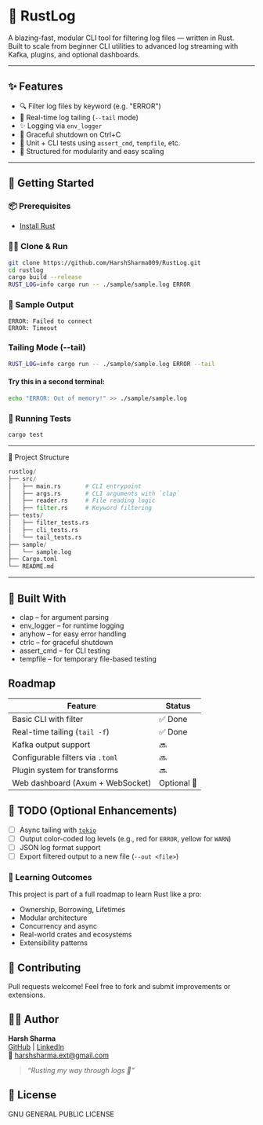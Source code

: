 # 🦀 RustLog

A blazing-fast, modular CLI tool for filtering log files — written in Rust.  
Built to scale from beginner CLI utilities to advanced log streaming with Kafka, plugins, and optional dashboards.

---

## ✨ Features

- 🔍 Filter log files by keyword (e.g. "ERROR")
- 📡 Real-time log tailing (`--tail` mode)
- ✨ Logging via `env_logger`
- 🛑 Graceful shutdown on Ctrl+C
- 🧪 Unit + CLI tests using `assert_cmd`, `tempfile`, etc.
- 💼 Structured for modularity and easy scaling

---

## 🚀 Getting Started

### 📦 Prerequisites
- [Install Rust](https://www.rust-lang.org/tools/install)

### 🧑‍💻 Clone & Run

```bash
git clone https://github.com/HarshSharma009/RustLog.git
cd rustlog
cargo build --release
RUST_LOG=info cargo run -- ./sample/sample.log ERROR
```
### 🔧 Sample Output

```text
ERROR: Failed to connect
ERROR: Timeout
```

### Tailing Mode (--tail)
```bash
RUST_LOG=info cargo run -- ./sample/sample.log ERROR --tail
```
#### Try this in a second terminal:
```bash
echo "ERROR: Out of memory!" >> ./sample/sample.log
```


### 🔬 Running Tests

```bash
cargo test
```

---

📁 Project Structure
```python
rustlog/
├── src/
│   ├── main.rs       # CLI entrypoint
│   ├── args.rs       # CLI arguments with `clap`
│   ├── reader.rs     # File reading logic
│   ├── filter.rs     # Keyword filtering
├── tests/
│   ├── filter_tests.rs
│   ├── cli_tests.rs
│   └── tail_tests.rs
├── sample/
│   └── sample.log
├── Cargo.toml
└── README.md
```
---

## 🧰 Built With
- clap – for argument parsing
- env_logger – for runtime logging
- anyhow – for easy error handling
- ctrlc – for graceful shutdown
- assert_cmd – for CLI testing
- tempfile – for temporary file-based testing


## Roadmap

| Feature                          | Status       |
| -------------------------------- | ------------ |
| Basic CLI with filter            | ✅ Done      |
| Real-time tailing (`tail -f`)    | ✅ Done      |
| Kafka output support             | 🔜           |
| Configurable filters via `.toml` | 🔜           |
| Plugin system for transforms     | 🔜           |
| Web dashboard (Axum + WebSocket) | Optional 🚧  |


## 📌 TODO (Optional Enhancements)

- [ ] Async tailing with [`tokio`](https://docs.rs/tokio)
- [ ] Output color-coded log levels (e.g., red for `ERROR`, yellow for `WARN`)
- [ ] JSON log format support
- [ ] Export filtered output to a new file (`--out <file>`)

### 🧠 Learning Outcomes
This project is part of a full roadmap to learn Rust like a pro:

- Ownership, Borrowing, Lifetimes
- Modular architecture
- Concurrency and async
- Real-world crates and ecosystems
- Extensibility patterns


## 🤝 Contributing
Pull requests welcome!
Feel free to fork and submit improvements or extensions.



## 👨‍💻 Author
**Harsh Sharma**  
[GitHub](https://github.com/HarshSharma009) | [LinkedIn](https://www.linkedin.com/in/harsh-sharma-8a850b173/)  
📧 harshsharma.ext@gmail.com

> _“Rusting my way through logs 🦀”_


## 📜 License
GNU GENERAL PUBLIC LICENSE 